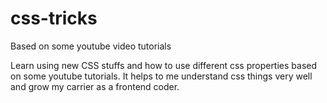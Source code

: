 # css-tricks
Based on some youtube video tutorials

Learn using new CSS stuffs and how to use different css properties based on some youtube tutorials.
It helps to me understand css things very well and grow my carrier as a frontend coder.
